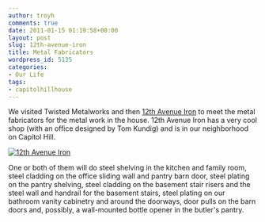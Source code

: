 ```yaml
---
author: troyh
comments: true
date: 2011-01-15 01:19:58+00:00
layout: post
slug: 12th-avenue-iron
title: Metal Fabricators
wordpress_id: 5135
categories:
- Our Life
tags:
- capitolhillhouse
---
```


We visited Twisted Metalworks and then [12th Avenue Iron](http://www.12thavenueiron.com/) to meet the metal fabricators for the metal work in the house. 12th Avenue Iron has a very cool shop (with an office designed by Tom Kundig) and is in our neighborhood on Capitol Hill.

[![12th Avenue Iron](http://farm6.static.flickr.com/5245/5355404421_39d717425c.jpg)](http://www.flickr.com/photos/troyh/5355404421/)

One or both of them will do steel shelving in the kitchen and family room, steel cladding on the office sliding wall and pantry barn door, steel plating on the pantry shelving, steel cladding on the basement stair risers and the steel wall and handrail for the basement stairs, steel plating on our bathroom vanity cabinetry and around the doorways, door pulls on the barn doors and, possibly, a wall-mounted bottle opener in the butler's pantry.
